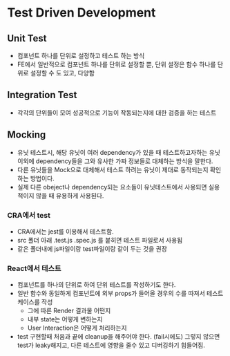 # Test Driven Development

## Unit Test

  * 컴포넌트 하나를 단위로 설정하고 테스트 하는 방식
  * FE에서 일반적으로 컴포넌트 하나를 단위로 설정할 뿐, 단위 설정은 함수 하나를 단위로 설정할 수 도 있고, 다양함

## Integration Test
  
  * 각각의 단위들이 모여 성공적으로 기능이 작동되는지에 대한 검증을 하는 테스트

## Mocking

  * 유닛 테스트시, 해당 유닛이 여러 dependency가 있을 때 테스트하고자하는 유닛 이외에 dependency들을 그와 유사한 가짜 정보들로 대체하는 방식을 말한다.
  * 다른 유닛들을 Mock으로 대체해서 테스트 하려는 유닛이 제대로 동작되는지 확인하는 방법이다.
  * 실제 다른 obeject나 dependency되는 요소들이 유닛테스트에서 사용되면 실용적이지 않을 때 유용하게 사용된다.

### CRA에서 test

  * CRA에서는 jest를 이용해서 테스트함.
  * src 폴더 아래 .test.js  .spec.js 를 붙히면 테스트 파일로서 사용됨
  * 같은 폴더내에 js파일이랑 test파일이랑 같이 두는 것을 권장

### React에서 테스트

  * 컴포넌트를 하나의 단위로 하여 단위 테스트를 작성하기도 한다.
  * 일반 함수와 동일하게 컴포넌트에 외부 props가 들어올 경우의 수를 따져서 테스트케이스를 작성
    * 그에 따른 Render 결과물 어떤지
    * 내부 state는 어떻게 변하는지
    * User Interaction은 어떻게 처리하는지
  * test 구현할때 처음과 끝에 cleanup을 해주어야 한다. (fail시에도) 그렇지 않으면 test가 leaky해지고, 다른 테스트에 영향을 줄수 있고 디버깅하기 힘들어짐.